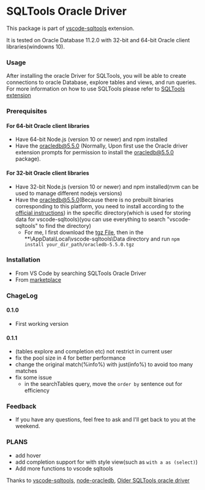 # SQLTools Oracle Driver 
This package is part of [vscode-sqltools](https://vscode-sqltools.mteixeira.dev/?umd_source=repository&utm_medium=readme&utm_campaign=mysql) extension.


It is tested on Oracle Database 11.2.0 with 32-bit and 64-bit Oracle client libraries(windowns 10).

### Usage
After installing the oracle Driver for SQLTools, you will be able to create connections to oracle Database, explore tables and views, and run queries. For more information on how to use SQLTools please refer to [SQLTools extension](https://github.com/mtxr/vscode-sqltools)


### Prerequisites
#### For 64-bit Oracle client libraries
* Have 64-bit Node.js (version 10 or newer) and npm installed
* Have the oracledb@5.5.0 (Normally, Upon first use the Oracle driver extension prompts for permission to install the oracledb@5.5.0 package).

#### For 32-bit Oracle client libraries
* Have 32-bit Node.js (version 10 or newer) and npm installed(nvm can be used to manage different nodejs versions)
* Have the oracledb@5.5.0(Because there is no prebuilt binaries corresponding to this platform, you need to install according to the [official instructions](https://node-oracledb.readthedocs.io/en/latest/user_guide/installation.html#node-oracledb-installation-instructions)) in the specific directory(which is used for storing data for vscode-sqltools)(you can use everything to search "vscode-sqltools" to find the directory)
   * For me, I first download the [tgz File](https://github.com/oracle/node-oracledb/releases/download/v5.5.0/oracledb-src-5.5.0.tgz), then in the **\AppData\Local\vscode-sqltools\Data directory and run `npm install your_dir_path/oracledb-5.5.0.tgz`


### Installation
* From VS Code by searching SQLTools Oracle Driver
* From [marketplace](https://marketplace.visualstudio.com/items?itemName=hurly.sqltools-oracle-driver)
### ChageLog
#### 0.1.0
* First working version
#### 0.1.1
* (tables explore and completion etc) not restrict in current user
* fix the pool size in 4 for better performance
* change the original match(%info%) with just(info%) to avoid too many matches
* fix some issue 
   * in the searchTables query, move the `order by` sentence out for efficiency


### Feedback
* If you have any questions, feel free to ask and I'll get back to you at the weekend.

### PLANS
* add hover
* add completion support for with style view(such as `with a as (select)`)
* Add more functions to vscode sqltools

Thanks to [vscode-sqltools](https://github.com/mtxr/vscode-sqltools), [node-oracledb](https://github.com/oracle/node-oracledb), [Older SQLTools oracle driver](https://github.com/mickeypearce/vscode-sqltools/tree/master/packages/drivers/oracle)